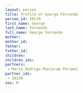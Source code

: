 ```yaml
---
layout: person
title: Profile of George Fernando
person_id: I0139
first_name: George
last_name: Fernando
full_name: George Fernando
mother: 
mother_id: 
father: 
father_id: 
children:
children_ids:
partners:
 - Marie Rodrigo Muniaram Perumal
partner_ids:
 - I0130
sex: M
---
```


